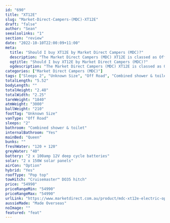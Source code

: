 ```yaml
---
id: "690"
title: "XT12E"
slug: "Market-Direct-Campers-(MDC)-XT12E"
draft: "false"
author: "Sean"
seealsolinks: "1"
section: "review"
date: "2022-10-10T22:00:09+11:00"
meta:
  title: "Should I buy XT12E by Market Direct Campers (MDC)?"
  description: "The Market Direct Campers (MDC) XT12E is classed as Off Road, and sleeps 2 people. It is Made Overseas and comes in at Unknown Size. It generally has Combined shower & toilet."
  ogtitle: "Should I buy XT12E by Market Direct Campers (MDC)?"
  ogdescription: "The Market Direct Campers (MDC) XT12E is classed as Off Road, and sleeps 2 people. It is Made Overseas and comes in at Unknown Size. It generally has Combined shower & toilet."
categories: ["Market Direct Campers (MDC)"]
tags: ["Sleeps 2", "Unknown Size", "Off Road", "Combined shower & toilet", "Pop top", "50 - 60k"]
totalLength: "5.52"
bodyLength: ""
totalHeight: "2.48"
totalWidth: "2.25"
tareWeight: "1840"
atmWeight: "3000"
ballWeight: "210"
footTag: "Unknown Size"
vanType: "Off Road"
sleeps: "2"
bathroom: "Combined shower & toilet"
internalBathroom: "Yes"
mainBed: "Queen"
bunks: ""
freshWater: "120 + 120"
greyWater: "40"
battery: "2 x 100amp 12V deep cycle batteries"
solar: "2 x 150W solar panels"
airCon: "Option"
hybrid: "Yes"
roofType: "Pop top"
towHitch: "Cruisemaster™ DO35 hitch"
price: "54990"
priceRangeMin: "54990"
priceRangeMax: "54990"
urlLink: "https://www.marketdirect.com.au/product/mdc-xt12e-electric-opening-offroad-caravan/"
aussieMade: "Made Overseas"
noImage: ""
featured: "feat"
---
```


